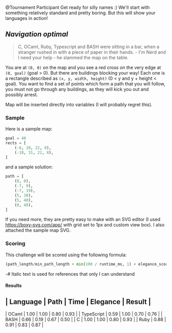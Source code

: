 @Tournament Participant
Get ready for silly names :)
We'll start with something relatively standard and pretty boring.
But this will show your languages in action!

## _Navigation optimal_
> C, OCaml, Ruby, Typescript and BASH were sitting in a bar,
> when a stranger rushed in with a piece of paper in their hands.
> \- I'm Nerd and I need your help - he slammed the map on the table.

You are at `(0, 0)` on the map and you see a red cross on the very edge at `(0, goal)` (goal > 0).
But there are buildings blocking your way! Each one is a rectangle
described as `(x, y, width, height)` (0 < y and y + height < goal).
You want to find a set of points which form a path that you will follow,
you must not go through any buildings, as they will kick you out and possibly arrest.

Map will be inserted directly into variables (I will probably regret this).

### Sample
Here is a sample map:
```python
goal = 48
rects = [
    (-6, 10, 22, 8),
    (-18, 31, 22, 8),
]
```
and a sample solution:
```python
path = [
    (0, 0),
    (-7, 9),
    (-7, 19),
    (5, 30),
    (5, 40),
    (0, 48),
]
```
If you need more, they are pretty easy to make with an SVG editor
(I used https://boxy-svg.com/app/ with grid set to 1px and custom view box).
I also attached the sample map SVG.

### Scoring
This challenge will be scored using the following formula:
```python
(path_length/min_path_length + min(100 / runtime_ms, 1) + elegance_score) / 3
```

-# Italic text is used for references that only I can understand

#### Results
|  Language  | Path | Time | Elegance | **Result** |
----------------------------------------------------
| OCaml      | 1.00 | 1.00 |   0.80   |    0.93    |
| TypeScript | 0.59 | 1.00 |   0.70   |    0.76    |
| BASH       | 0.66 | 0.19 |   0.67   |    0.50    |
| C          | 1.00 | 1.00 |   0.80   |    0.93    |
| Ruby       | 0.88 | 0.91 |   0.83   |    0.87    |
